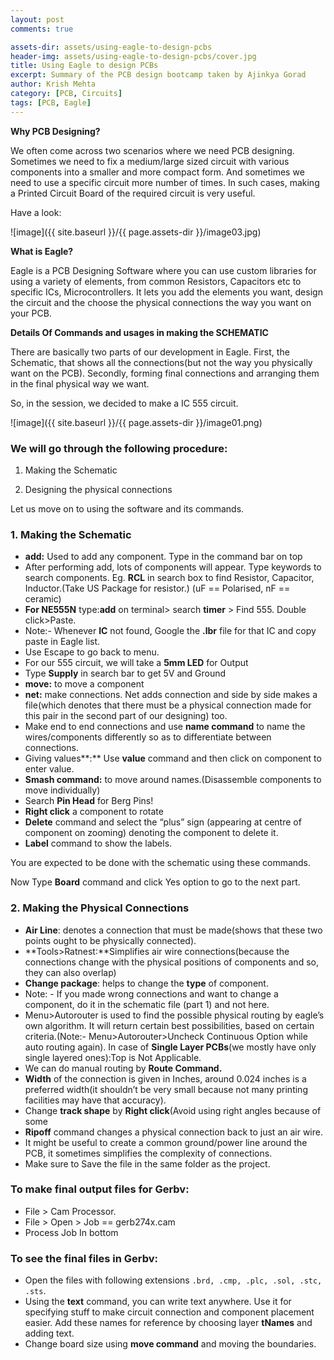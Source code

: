 ```yaml
---
layout: post
comments: true

assets-dir: assets/using-eagle-to-design-pcbs
header-img: assets/using-eagle-to-design-pcbs/cover.jpg
title: Using Eagle to design PCBs
excerpt: Summary of the PCB design bootcamp taken by Ajinkya Gorad
author: Krish Mehta
category: [PCB, Circuits]
tags: [PCB, Eagle]
---
```


**Why PCB Designing?**

We often come across two scenarios where we need PCB designing.
Sometimes we need to fix a medium/large sized circuit with various
components into a smaller and more compact form. And sometimes we need
to use a specific circuit more number of times. In such cases, making a
Printed Circuit Board of the required circuit is very useful.

Have a look:

![image]({{ site.baseurl }}/{{ page.assets-dir }}/image03.jpg)

**What is Eagle?**

Eagle is a PCB Designing Software where you can use custom libraries for
using a variety of elements, from common Resistors, Capacitors etc to
specific ICs, Microcontrollers. It lets you add the elements you want,
design the circuit and the choose the physical connections the way you
want on your PCB.

**Details Of Commands and usages in making the SCHEMATIC**

There are basically two parts of our development in Eagle. First, the
Schematic, that shows all the connections(but not the way you physically
want on the PCB). Secondly, forming final connections and arranging them
in the final physical way we want.

So, in the session, we decided to make a IC 555 circuit.

![image]({{ site.baseurl }}/{{ page.assets-dir }}/image01.png)

### We will go through the following procedure:

1.  Making the Schematic

2.  Designing the physical connections

Let us move on to using the software and its commands.

### 1. Making the Schematic

- **add:** Used to add any component. Type in the command bar on top
- After performing add, lots of components will appear.
  Type keywords to search components. Eg. **RCL** in search box to find
  Resistor, Capacitor, Inductor.(Take US Package for resistor.) (uF ==
  Polarised, nF == ceramic)
- **For NE555N** type:**add** on terminal&gt; search **timer** &gt;
  Find 555. Double click&gt;Paste.
- Note:- Whenever **IC** not found, Google the **.lbr** file for that
  IC and copy paste in Eagle list.
- Use Escape to go back to menu.
- For our 555 circuit, we will take a **5mm LED** for Output
- Type **Supply** in search bar to get 5V and Ground
- **move:** to move a component
- **net:** make connections. Net adds connection and side by side
  makes a file(which denotes that there must be a physical
  connection made for this pair in the second part of our designing)
  too.
- Make end to end connections and use **name command** to name the
  wires/components differently so as to differentiate
  between connections.
- Giving values**:** Use **value** command and then click on component
  to enter value.
- **Smash command:** to move around names.(Disassemble components to
  move individually)
- Search **Pin Head** for Berg Pins!
- **Right click** a component to rotate
- **Delete** command and select the “plus” sign (appearing at centre
  of component on zooming) denoting the component to delete it.
- **Label** command to show the labels.

You are expected to be done with the schematic using these commands.

Now Type **Board** command and click Yes option to go to the next part.

### 2. Making the Physical Connections

-   **Air Line**: denotes a connection that must be made(shows that
    these two points ought to be physically connected).
-   **Tools&gt;Ratnest:**Simplifies air wire connections(because the
    connections change with the physical positions of components and
    so, they can also overlap)
-   **Change package**: helps to change the **type** of component.
-   Note: - If you made wrong connections and want to change a
    component, do it in the schematic file (part 1) and not here.
-   Menu&gt;Autorouter is used to find the possible physical routing by
    eagle’s own algorithm. It will return certain best possibilities,
    based on certain criteria.(Note:- Menu&gt;Autorouter&gt;Uncheck
    Continuous Option while auto routing again). In case of **Single
    Layer PCBs**(we mostly have only single layered ones):Top is
    Not Applicable.
-   We can do manual routing by **Route Command.**
-   **Width** of the connection is given in Inches, around 0.024 inches
    is a preferred width(it shouldn’t be very small because not many
    printing facilities may have that accuracy).
-   Change **track shape** by **Right click**(Avoid using right angles
    because of some
-   **Ripoff** command changes a physical connection back to just an
    air wire.
-   It might be useful to create a common ground/power line around the
    PCB, it sometimes simplifies the complexity of connections.
-   Make sure to Save the file in the same folder as the project.

### To make final output files for Gerbv:

-   File &gt; Cam Processor.
-   File &gt; Open &gt; Job == gerb274x.cam
-   Process Job In bottom

### To see the final files in Gerbv:

-   Open the files with following extensions `.brd, .cmp, .plc, .sol, .stc, .sts`.
-   Using the **text** command, you can write text anywhere. Use it for
    specifying stuff to make circuit connection and component
    placement easier. Add these names for reference by choosing layer
    **tNames** and adding text.
-   Change board size using **move command** and moving the boundaries.
